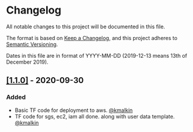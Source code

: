 # Changelog

All notable changes to this project will be documented in this file.

The format is based on [Keep a Changelog](https://keepachangelog.com/en/1.0.0/),
and this project adheres to [Semantic Versioning](https://semver.org/spec/v2).

Dates in this file are in format of YYYY-MM-DD (2019-12-13 means 13th of December 2019).

## [[1.1.0]](https://github.com/kmalkin/tf-aws-pi-hole/releases/tag/1.1.0) - 2020-09-30

### Added

* Basic TF code for deployment to aws. [@kmalkin](https://gitlab.com/kmalkin)
* TF code for sgs, ec2, iam all done. along with user data template. [@kmalkin](https://gitlab.com/kmalkin)